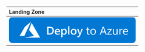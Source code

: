| Landing Zone |
|:--------------|
|[![Deploy To Azure](https://raw.githubusercontent.com/Azure/azure-quickstart-templates/master/1-CONTRIBUTION-GUIDE/images/deploytoazure.svg?sanitize=true)](https://ms.portal.azure.com/?feature.customportal=false#create/Microsoft.Template/uri/https%3A%2F%2Fraw.githubusercontent.com%2Fnil0blue%2Flandingzone%2Fpolicy%2Fazuredeploy.json/createUIDefinitionUri/https%3A%2F%2Fraw.githubusercontent.com%2Fnil0blue%2Flandingzone%2Fpolicy%2Fpolicy-parameters.json) |
